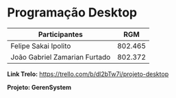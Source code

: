 # Programação Desktop
|Participantes|RGM |
|-----|-----|
|  Felipe Sakai Ipolito|802.465 |
|João Gabriel Zamarian Furtado|802.372|

**Link Trelo:** https://trello.com/b/dl2bTw7i/projeto-desktop

**Projeto: GerenSystem**
